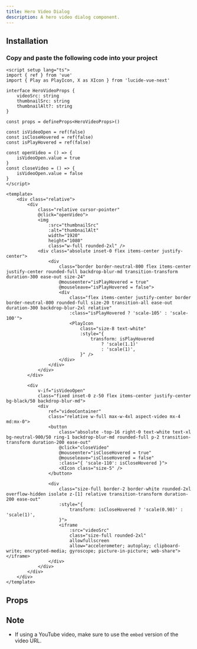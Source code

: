 ```yaml
---
title: Hero Video Dialog
description: A hero video dialog component.
---
```


<ComponentPreview name="HeroVideoDialogDemo" />

## Installation

### Copy and paste the following code into your project

```vue
<script setup lang="ts">
import { ref } from 'vue'
import { Play as PlayIcon, X as XIcon } from 'lucide-vue-next'

interface HeroVideoProps {
    videoSrc: string
    thumbnailSrc: string
    thumbnailAlt?: string
}

const props = defineProps<HeroVideoProps>()

const isVideoOpen = ref(false)
const isCloseHovered = ref(false)
const isPlayHovered = ref(false)

const openVideo = () => {
    isVideoOpen.value = true
}
const closeVideo = () => {
    isVideoOpen.value = false
}
</script>

<template>
    <div class="relative">
        <div
            class="relative cursor-pointer"
            @click="openVideo">
            <img
                :src="thumbnailSrc"
                :alt="thumbnailAlt"
                width="1920"
                height="1080"
                class="w-full rounded-2xl" />
            <div class="absolute inset-0 flex items-center justify-center">
                <div
                    class="border border-neutral-800 flex items-center justify-center rounded-full backdrop-blur-md transition-transform duration-300 ease-out size-24"
                    @mouseenter="isPlayHovered = true"
                    @mouseleave="isPlayHovered = false">
                    <div
                        class="flex items-center justify-center border border-neutral-800 rounded-full size-20 transition-all ease-out duration-300 backdrop-blur-2xl relative"
                        :class="isPlayHovered ? 'scale-105' : 'scale-100'">
                        <PlayIcon
                            class="size-8 text-white"
                            :style="{
                                transform: isPlayHovered
                                    ? 'scale(1.1)'
                                    : 'scale(1)',
                            }" />
                    </div>
                </div>
            </div>
        </div>

        <div
            v-if="isVideoOpen"
            class="fixed inset-0 z-50 flex items-center justify-center bg-black/50 backdrop-blur-md">
            <div
                ref="videoContainer"
                class="relative w-full max-w-4xl aspect-video mx-4 md:mx-0">
                <button
                    class="absolute -top-16 right-0 text-white text-xl bg-neutral-900/50 ring-1 backdrop-blur-md rounded-full p-2 transition-transform duration-200 ease-out"
                    @click="closeVideo"
                    @mouseenter="isCloseHovered = true"
                    @mouseleave="isCloseHovered = false"
                    :class="{ 'scale-110': isCloseHovered }">
                    <XIcon class="size-5" />
                </button>

                <div
                    class="size-full border-2 border-white rounded-2xl overflow-hidden isolate z-[1] relative transition-transform duration-200 ease-out"
                    :style="{
                        transform: isCloseHovered ? 'scale(0.98)' : 'scale(1)',
                    }">
                    <iframe
                        :src="videoSrc"
                        class="size-full rounded-2xl"
                        allowfullscreen
                        allow="accelerometer; autoplay; clipboard-write; encrypted-media; gyroscope; picture-in-picture; web-share"></iframe>
                </div>
            </div>
        </div>
    </div>
</template>
```

## Props

<APITable type="prop" :data='[
  {
    "name": "videoSrc",
    "description": "URL of the video to be played.",
    "type": "string",
    "required": true,
    "default": ""
  },
  {
    "name": "thumbnailSrc",
    "description": "URL of the thumbnail image.",
    "type": "string",
    "required": true,
    "default": ""
  },
  {
    "name": "thumbnailAlt",
    "description": "Alt text for the thumbnail image.",
    "type": "string",
    "required": false,
    "default": "Video thumbnail"
  }
]
'/>

## Note

-   If using a YouTube video, make sure to use the `embed` version of the video URL.
